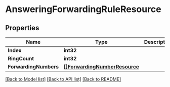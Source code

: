 # AnsweringForwardingRuleResource

## Properties
Name | Type | Description | Notes
------------ | ------------- | ------------- | -------------
**Index** | **int32** |  | [optional] 
**RingCount** | **int32** |  | [optional] 
**ForwardingNumbers** | [**[]ForwardingNumberResource**](ForwardingNumberResource.md) |  | [optional] 

[[Back to Model list]](../README.md#documentation-for-models) [[Back to API list]](../README.md#documentation-for-api-endpoints) [[Back to README]](../README.md)


